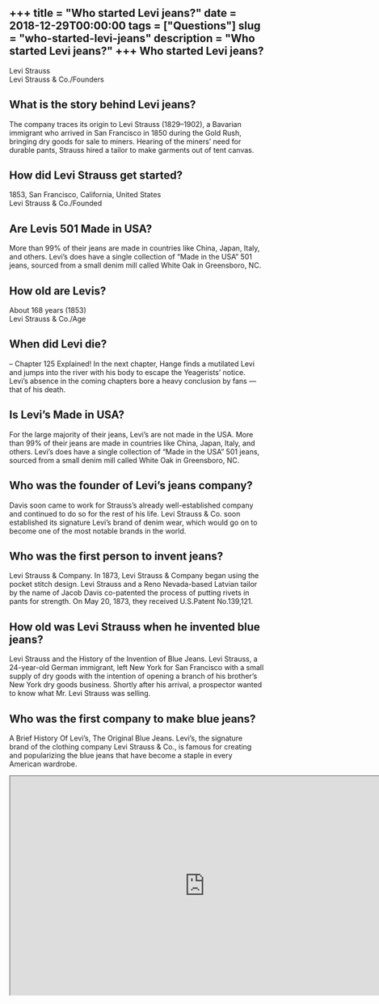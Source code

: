 +++
title = "Who started Levi jeans?"
date = 2018-12-29T00:00:00
tags = ["Questions"]
slug = "who-started-levi-jeans"
description = "Who started Levi jeans?"
+++
Who started Levi jeans?
-----------------------

Levi Strauss  
Levi Strauss &amp; Co./Founders

What is the story behind Levi jeans?
------------------------------------

The company traces its origin to Levi Strauss (1829–1902), a Bavarian immigrant who arrived in San Francisco in 1850 during the Gold Rush, bringing dry goods for sale to miners. Hearing of the miners’ need for durable pants, Strauss hired a tailor to make garments out of tent canvas.

How did Levi Strauss get started?
---------------------------------

1853, San Francisco, California, United States  
Levi Strauss &amp; Co./Founded

Are Levis 501 Made in USA?
--------------------------

More than 99% of their jeans are made in countries like China, Japan, Italy, and others. Levi’s does have a single collection of “Made in the USA” 501 jeans, sourced from a small denim mill called White Oak in Greensboro, NC.

How old are Levis?
------------------

About 168 years (1853)  
Levi Strauss &amp; Co./Age

When did Levi die?
------------------

– Chapter 125 Explained! In the next chapter, Hange finds a mutilated Levi and jumps into the river with his body to escape the Yeagerists’ notice. Levi’s absence in the coming chapters bore a heavy conclusion by fans — that of his death.

Is Levi’s Made in USA?
----------------------

For the large majority of their jeans, Levi’s are not made in the USA. More than 99% of their jeans are made in countries like China, Japan, Italy, and others. Levi’s does have a single collection of “Made in the USA” 501 jeans, sourced from a small denim mill called White Oak in Greensboro, NC.

Who was the founder of Levi’s jeans company?
--------------------------------------------

Davis soon came to work for Strauss’s already well-established company and continued to do so for the rest of his life. Levi Strauss &amp; Co. soon established its signature Levi’s brand of denim wear, which would go on to become one of the most notable brands in the world.

Who was the first person to invent jeans?
-----------------------------------------

Levi Strauss &amp; Company. In 1873, Levi Strauss &amp; Company began using the pocket stitch design. Levi Strauss and a Reno Nevada-based Latvian tailor by the name of Jacob Davis co-patented the process of putting rivets in pants for strength. On May 20, 1873, they received U.S.Patent No.139,121.

How old was Levi Strauss when he invented blue jeans?
-----------------------------------------------------

Levi Strauss and the History of the Invention of Blue Jeans. Levi Strauss, a 24-year-old German immigrant, left New York for San Francisco with a small supply of dry goods with the intention of opening a branch of his brother’s New York dry goods business. Shortly after his arrival, a prospector wanted to know what Mr. Levi Strauss was selling.

Who was the first company to make blue jeans?
---------------------------------------------

A Brief History Of Levi’s, The Original Blue Jeans. Levi’s, the signature brand of the clothing company Levi Strauss &amp; Co., is famous for creating and popularizing the blue jeans that have become a staple in every American wardrobe.

<iframe allow="accelerometer; autoplay; clipboard-write; encrypted-media; gyroscope; picture-in-picture" allowfullscreen="" class="__youtube_prefs__  epyt-is-override  no-lazyload" data-no-lazy="1" data-origheight="433" data-origwidth="770" data-skipgform_ajax_framebjll="" height="433" id="_ytid_24047" loading="lazy" src="https://www.youtube.com/embed/JzJtv14Ieb4?enablejsapi=1&autoplay=0&cc_load_policy=0&cc_lang_pref=&iv_load_policy=1&loop=0&modestbranding=0&rel=1&fs=1&playsinline=0&autohide=2&theme=dark&color=red&controls=1&" title="YouTube player" width="770"></iframe>